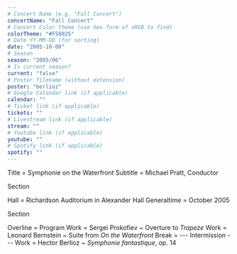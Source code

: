 ```yaml
---
# Concert Name (e.g. "Fall Concert")
concertName: "Fall Concert"
# Concert Color theme (use hex form of sRGB to find)
colorTheme: "#F58025"
# Date YY-MM-DD (for sorting)
date: "2005-10-00"
# Season
season: "2005/06"
# Is current season?
current: "false"
# Poster filename (without extension)
poster: "berlioz"
# Google Calendar link (if applicable)
calendar: ""
# Ticket link (if applicable)
tickets: ""
# Livestream link (if applicable)
stream: ""
# Youtube link (if applicable)
youtube: ""
# Spotify link (if applicable)
spotify: ""
---
```

Title = Symphonie on the Waterfront
Subtitle = Michael Pratt, Conductor

Section

Hall = Richardson Auditorium in Alexander Hall
Generaltime = October 2005

Section

Overline = Program
Work = Sergei Prokofiev ~ Overture to *Trapeze*
Work = Leonard Bernstein ~ Suite from *On the Waterfront*
Break = --- Intermission ---
Work = Hector Berlioz ~ *Symphonie fantastique*, op. 14

